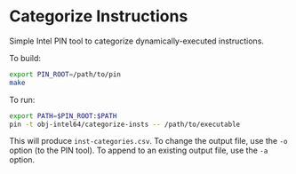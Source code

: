 # Categorize Instructions

Simple Intel PIN tool to categorize dynamically-executed instructions.

To build:

```bash
export PIN_ROOT=/path/to/pin
make
```

To run:

```bash
export PATH=$PIN_ROOT:$PATH
pin -t obj-intel64/categorize-insts -- /path/to/executable
```

This will produce `inst-categories.csv`.
To change the output file, use the `-o` option (to the PIN tool).
To append to an existing output file, use the `-a` option.
